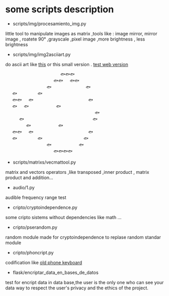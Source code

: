 # some scripts description


- scripts/img/procesamiento_img.py

little tool to manipulate images as matrix ,tools like : image mirror, mirror image , roatete 90° ,grayscale ,pixel image ,more brightness , less brightness

- scripts/img/img2asciiart.py

do ascii art like [this](https://pastebin.com/R5LStkU7) or this small version . [test web version](https://jero98772.pythonanywhere.com/proyects/img2asciiart.html)

	                        🐟️🐟️🐟️            
	                     🐟️🐟️   🐟️🐟️         
	                  🐟️               🐟️      
	   🐟️         🐟️                           
	   🐟️🐟️   🐟️                        🐟️   
	   🐟️   🐟️            🐟️                  
	                                       🐟️   
	      🐟️                              🐟️   
	         🐟️            🐟️                  
	   🐟️🐟️   🐟️                        🐟️   
	   🐟️         🐟️                  🐟️      
	                  🐟️            🐟️         
	                     🐟️🐟️🐟️🐟️            
	                                             


- scripts/matrixs/vecmattool.py

matrix and vectors operators ,like transposed ,inner product , matrix product and addition... 

- audio/1.py

audible frequency range test

- cripto/cryptoindependence.py

some cripto sistems without dependencies like math ...

- cripto/pserandom.py

random module made for cryptoindependence to replase random standar module

- cripto/phoncript.py

codification like [old phone keyboard](https://external-content.duckduckgo.com/iu/?u=https%3A%2F%2Fupload.wikimedia.org%2Fwikipedia%2Fcommons%2Fthumb%2F7%2F73%2FTelephone-keypad2.svg%2F1200px-Telephone-keypad2.svg.png&f=1&nofb=1)

- flask/encriptar_data_en_bases_de_datos

test for encript data in data base,the user is the only one who can see your data 
way to respect the user's privacy and the ethics of the project.

